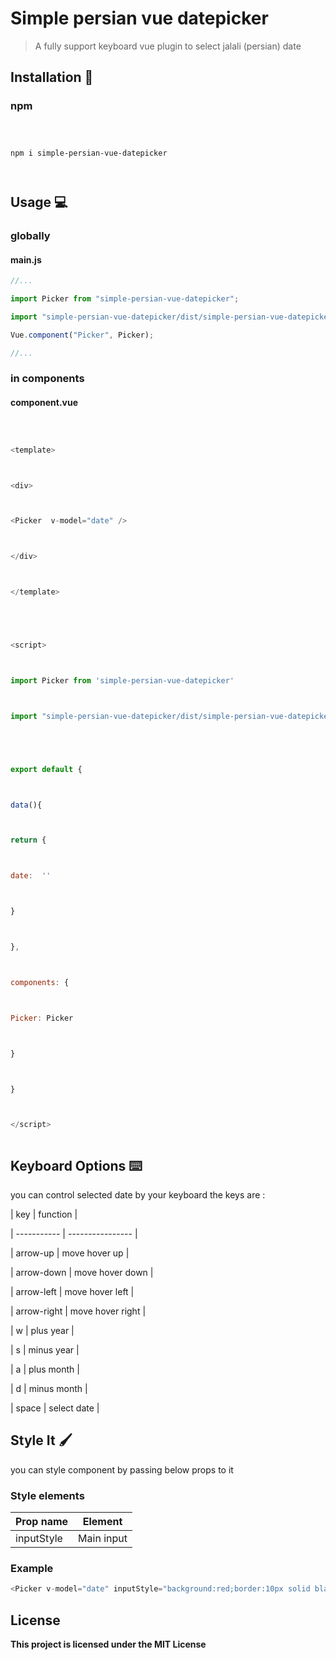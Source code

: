 # Simple persian vue datepicker

> A fully support keyboard vue plugin to select jalali (persian) date

## Installation :electric_plug:

### npm

```



npm i simple-persian-vue-datepicker



```

## Usage :computer:

### globally

#### main.js

```javascript
//...

import Picker from "simple-persian-vue-datepicker";

import "simple-persian-vue-datepicker/dist/simple-persian-vue-datepicker.css";

Vue.component("Picker", Picker);

//...
```

### in components

#### component.vue

```javascript



<template>



<div>



<Picker  v-model="date" />



</div>



</template>





<script>



import Picker from 'simple-persian-vue-datepicker'



import "simple-persian-vue-datepicker/dist/simple-persian-vue-datepicker.css";





export default {



data(){



return {



date:  ''



}



},



components: {



Picker: Picker



}



}



</script>



```

## Keyboard Options :keyboard:

you can control selected date by your keyboard the keys are :

| key | function |

| ----------- | ---------------- |

| arrow-up | move hover up |

| arrow-down | move hover down |

| arrow-left | move hover left |

| arrow-right | move hover right |

| w | plus year |

| s | minus year |

| a | plus month |

| d | minus month |

| space | select date |

## Style It :paintbrush:

you can style component by passing below props to it

### Style elements

| Prop name  | Element    |
| ---------- | ---------- |
| inputStyle | Main input |

### Example

```javascript
<Picker v-model="date" inputStyle="background:red;border:10px solid black;" />
```

## License

**This project is licensed under the MIT License**
